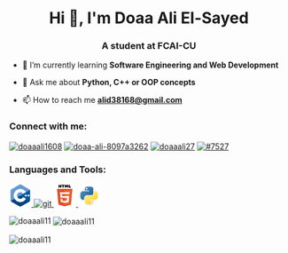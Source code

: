 <h1 align="center">Hi 👋, I'm Doaa Ali El-Sayed</h1>
<h3 align="center">A student at FCAI-CU</h3>

- 🌱 I’m currently learning **Software Engineering and Web Development**

- 💬 Ask me about **Python, C++ or OOP concepts**

- 📫 How to reach me **alid38168@gmail.com**

<h3 align="left">Connect with me:</h3>
<p align="left">
<a href="https://twitter.com/doaaali1608" target="blank"><img align="center" src="https://raw.githubusercontent.com/rahuldkjain/github-profile-readme-generator/master/src/images/icons/Social/twitter.svg" alt="doaaali1608" height="30" width="40" /></a>
<a href="https://linkedin.com/in/doaa-ali-8097a3262" target="blank"><img align="center" src="https://raw.githubusercontent.com/rahuldkjain/github-profile-readme-generator/master/src/images/icons/Social/linked-in-alt.svg" alt="doaa-ali-8097a3262" height="30" width="40" /></a>
<a href="https://codeforces.com/profile/doaaali27" target="blank"><img align="center" src="https://raw.githubusercontent.com/rahuldkjain/github-profile-readme-generator/master/src/images/icons/Social/codeforces.svg" alt="doaaali27" height="30" width="40" /></a>
<a href="https://discord.gg/#7527" target="blank"><img align="center" src="https://raw.githubusercontent.com/rahuldkjain/github-profile-readme-generator/master/src/images/icons/Social/discord.svg" alt="#7527" height="30" width="40" /></a>
</p>

<h3 align="left">Languages and Tools:</h3>
<p align="left"> <a href="https://www.w3schools.com/cpp/" target="_blank" rel="noreferrer"> <img src="https://raw.githubusercontent.com/devicons/devicon/master/icons/cplusplus/cplusplus-original.svg" alt="cplusplus" width="40" height="40"/> </a> <a href="https://git-scm.com/" target="_blank" rel="noreferrer"> <img src="https://www.vectorlogo.zone/logos/git-scm/git-scm-icon.svg" alt="git" width="40" height="40"/> </a> <a href="https://www.w3.org/html/" target="_blank" rel="noreferrer"> <img src="https://raw.githubusercontent.com/devicons/devicon/master/icons/html5/html5-original-wordmark.svg" alt="html5" width="40" height="40"/> </a> <a href="https://www.python.org" target="_blank" rel="noreferrer"> <img src="https://raw.githubusercontent.com/devicons/devicon/master/icons/python/python-original.svg" alt="python" width="40" height="40"/> </a> </p>

<p><img align="left" src="https://github-readme-stats.vercel.app/api/top-langs?username=doaaali11&show_icons=true&locale=en&layout=compact" alt="doaaali11" /></p>

<p>&nbsp;<img align="center" src="https://github-readme-stats.vercel.app/api?username=doaaali11&show_icons=true&locale=en" alt="doaaali11" /></p>

<p><img align="center" src="https://github-readme-streak-stats.herokuapp.com/?user=doaaali11&" alt="doaaali11" /></p>
